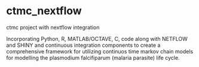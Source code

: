 # ctmc_nextflow
ctmc project with nextflow integration

Incorporating Python, R, MATLAB/OCTAVE, C, code along with NETFLOW and SHINY and continuous integration components to create a comprehensive framework for utilizing continuos time markov chain 
models for modelling the plasmodium falcifiparum (malaria parasite) life cycle. 
